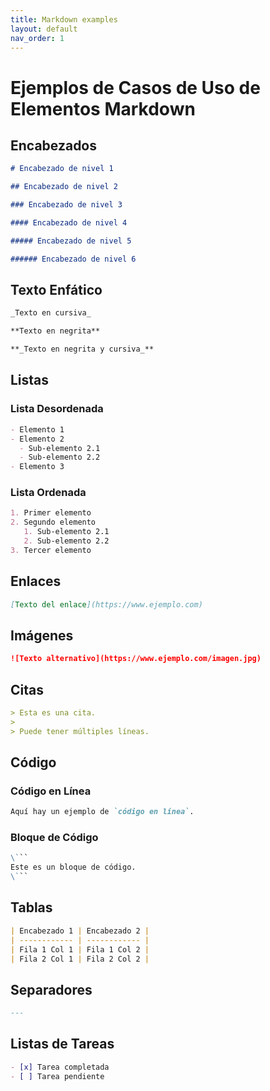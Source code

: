 ```yaml
---
title: Markdown examples
layout: default
nav_order: 1
---
```


# Ejemplos de Casos de Uso de Elementos Markdown

## Encabezados

```markdown
# Encabezado de nivel 1

## Encabezado de nivel 2

### Encabezado de nivel 3

#### Encabezado de nivel 4

##### Encabezado de nivel 5

###### Encabezado de nivel 6
```

## Texto Enfático

```markdown
_Texto en cursiva_

**Texto en negrita**

**_Texto en negrita y cursiva_**
```

## Listas

### Lista Desordenada

```markdown
- Elemento 1
- Elemento 2
  - Sub-elemento 2.1
  - Sub-elemento 2.2
- Elemento 3
```

### Lista Ordenada

```markdown
1. Primer elemento
2. Segundo elemento
   1. Sub-elemento 2.1
   2. Sub-elemento 2.2
3. Tercer elemento
```

## Enlaces

```markdown
[Texto del enlace](https://www.ejemplo.com)
```

## Imágenes

```markdown
![Texto alternativo](https://www.ejemplo.com/imagen.jpg)
```

## Citas

```markdown
> Esta es una cita.
>
> Puede tener múltiples líneas.
```

## Código

### Código en Línea

```markdown
Aquí hay un ejemplo de `código en línea`.
```

### Bloque de Código

````markdown
\```
Este es un bloque de código.
\```
````

## Tablas

```markdown
| Encabezado 1 | Encabezado 2 |
| ------------ | ------------ |
| Fila 1 Col 1 | Fila 1 Col 2 |
| Fila 2 Col 1 | Fila 2 Col 2 |
```

## Separadores

```markdown
---
```

## Listas de Tareas

```markdown
- [x] Tarea completada
- [ ] Tarea pendiente
```
